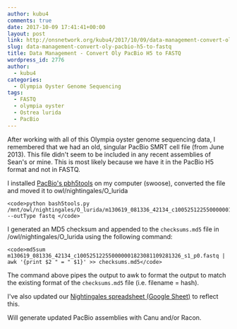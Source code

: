 ```yaml
---
author: kubu4
comments: true
date: 2017-10-09 17:41:41+00:00
layout: post
link: http://onsnetwork.org/kubu4/2017/10/09/data-management-convert-oly-pacbio-h5-to-fastq/
slug: data-management-convert-oly-pacbio-h5-to-fastq
title: Data Management - Convert Oly PacBio H5 to FASTQ
wordpress_id: 2776
author:
  - kubu4
categories:
  - Olympia Oyster Genome Sequencing
tags:
  - FASTQ
  - olympia oyster
  - Ostrea lurida
  - PacBio
---
```


After working with all of this Olympia oyster genome sequencing data, I remembered that we had an old, singular PacBio SMRT cell file (from June 2013). This file didn't seem to be included in any recent assemblies of Sean's or mine. This is most likely because we have it in the PacBio H5 format and not in FASTQ.

I installed [PacBio's pbh5tools](https://github.com/PacificBiosciences/pbh5tools) on my computer (swoose), converted the file and moved it to owl/nightingales/O_lurida


    
    <code>python bash5tools.py /mnt/owl/nightingales/O_lurida/m130619_081336_42134_c100525122550000001823081109281326_s1_p0.bas.h5 --outType fastq </code>



I generated an MD5 checksum and appended to the `checksums.md5` file in /owl/nightingales/O_lurida using the following command:


    
    <code>md5sum m130619_081336_42134_c100525122550000001823081109281326_s1_p0.fastq | awk '{print $2 " = " $1}' >> checksums.md5</code>



The command above pipes the output to awk to format the output to match the existing format of the `checksums.md5` file (i.e. filename = hash).

I've also updated our [Nightingales spreadsheet (Google Sheet)](https://docs.google.com/spreadsheets/d/1_XqIOPVHSBVGscnjzDSWUeRL7HUHXfaHxVzec-I-8Xk/edit?usp=sharing) to reflect this.

Will generate updated PacBio assemblies with Canu and/or Racon.
